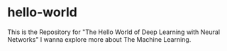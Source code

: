 # hello-world
This is the Repository for "The Hello World of Deep Learning with Neural Networks"
I wanna explore more about The Machine Learning.
